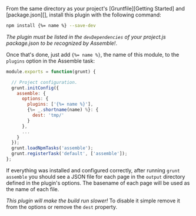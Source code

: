 From the same directory as your project's [Gruntfile][Getting Started] and [package.json][], install this plugin with the following command:

```bash
npm install {%= name %} --save-dev
```

_The plugin must be listed in the `devDependencies` of your project.js package.json to be recognized by Assemble!_.

Once that's done, just add `{%= name %}`, the name of this module, to the `plugins` option in the Assemble task:


```js
module.exports = function(grunt) {

  // Project configuration.
  grunt.initConfig({
    assemble: {
      options: {
        plugins: ['{%= name %}'],
        {%= _.shortname(name) %}: {
          dest: 'tmp/'
        }
      },
      ...
    }
  });
  grunt.loadNpmTasks('assemble');
  grunt.registerTask('default', ['assemble']);
};
```

If everything was installed and configured correctly, after running `grunt assemble` you should see a JSON file for each page in the `output` directory defined in the plugin's options. The basename of each page will be used as the name of each file.

_This plugin will make the build run slower!_ To disable it simple remove it from the options or remove the `dest` property. 